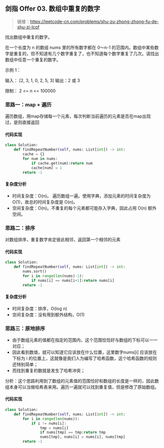 ## 剑指 Offer 03. 数组中重复的数字
>链接：https://leetcode-cn.com/problems/shu-zu-zhong-zhong-fu-de-shu-zi-lcof

找出数组中重复的数字。

在一个长度为 n 的数组 nums 里的所有数字都在 0～n-1 的范围内。数组中某些数字是重复的，但不知道有几个数字重复了，也不知道每个数字重复了几次。请找出数组中任意一个重复的数字。

示例 1：

输入：
[2, 3, 1, 0, 2, 5, 3]
输出：2 或 3 
 

限制：
2 <= n <= 100000

### 思路一：map + 遍历
遍历数组，用map存储每一个元素，每次判断当前遍历的元素是否在map出现过，是则直接返回
#### 代码实现
```python
class Solution:
    def findRepeatNumber(self, nums: List[int]) -> int:
        cache = {}
        for num in nums:
            if cache.get(num):return num
            cache[num] = 1
        return -1
```
#### 复杂度分析
- 时间复杂度：O(n)。
遍历数组一遍。使用字典，添加元素的时间复杂度为 O(1)，故总的时间复杂度是 O(n)。
- 空间复杂度：O(n)。不重复的每个元素都可能存入字典，因此占用 O(n) 额外空间。

### 思路二：排序
对数组排序，重复数字肯定彼此相邻，返回第一个相邻的元素
#### 代码实现
```python
class Solution:
    def findRepeatNumber(self, nums: List[int]) -> int:
        nums.sort()
        for i in range(len(nums)-1):
            if nums[i] == nums[i+1]:return nums[i]
        return -1
```
#### 复杂度分析
- 时间复杂度：排序，O(log n)
- 空间复杂度：没有用到额外结构，O(1)


### 思路三：原地排序
- 由于数组元素的值都在指定的范围内，这个范围恰恰好与数组的下标可以一一对应；
- 因此看到数值，就可以知道它应该放在什么位置，这里数字nums[i] 应该放在下标为 i 的位置上，这就像是我们人为编写了哈希函数，这个哈希函数的规则还特别简单；
- 而找到重复的数就是发生了哈希冲突；

分析：这个思路利用到了数组的元素值的范围恰好和数组的长度是一样的，因此数组本身可以当做哈希表来用。遍历一遍就可以找到重复值，但是修改了原始数组。


#### 代码实现
```python
class Solution:
    def findRepeatNumber(self, nums: List[int]) -> int:
        for i in range(len(nums)):
            if i != nums[i]:
                tmp = nums[i]
                if nums[tmp] == tmp:return tmp
                nums[tmp], nums[i] = nums[i], nums[tmp]
        return -1
```
